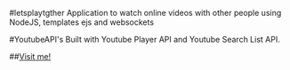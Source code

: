 #letsplaytgther
Application to watch online videos with other people using NodeJS, templates ejs and websockets

#YoutubeAPI's
Built with Youtube Player API and Youtube Search List API.

##[Visit me!](https://letsplaytgther.herokuapp.com/)
